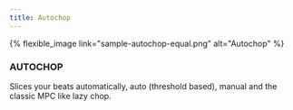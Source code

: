 ```yaml
---
title: Autochop
---
```


{% flexible_image link="sample-autochop-equal.png" alt="Autochop" %}

### AUTOCHOP

Slices your beats automatically, auto (threshold based), manual and the classic MPC like lazy chop.
